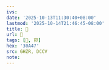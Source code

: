 ```yaml
---
ivs:
date: '2025-10-13T11:30:40+08:00'
lastmod: '2025-10-14T21:46:45-08:00'
title: 󰦮
url: 󰦮
tags: [𰩇, 窌]
hex: '30A47'
src: GHZR, DCCV
note:
---
```

